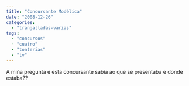 ```yaml
---
title: "Concursante Modélica"
date: "2008-12-26"
categories: 
  - "trangalladas-varias"
tags: 
  - "concursos"
  - "cuatro"
  - "tonterias"
  - "tv"
---
```


A miña pregunta é esta concursante sabía ao que se presentaba e donde estaba??
